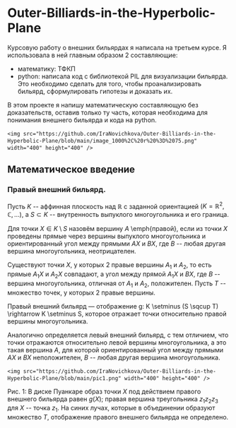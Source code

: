 # Outer-Billiards-in-the-Hyperbolic-Plane

Курсовую работу о внешних бильярдах я написала на третьем курсе. Я использовала в ней главным образом 2 составляющие:
- математику: ТФКП
- python: написала код с библиотекой PIL для визуализации бильярда. Это необходимо сделать для того, чтобы проанализировать бильярд, сформулировать гипотезы и доказать их.

В этом проекте я напишу математическую составляющую без доказательств, оставив только ту часть, которая необходима для понимания внешнего бильярда и кода на python.

<p align="center">

    <img src="https://github.com/IraNovichkova/Outer-Billiards-in-the-Hyperbolic-Plane/blob/main/image_1000%2C%20r%20%3D%2075.png" width="400" height="400" />  

</p>





## Математическое введение

### Правый внешний бильярд.
Пусть $K$ -- аффинная плоскость над $\mathbb{R}$ с заданной ориентацией $(K = \mathbb{R}^2, \mathbb{C}, \ldots)$, а $S \subset K$ -- внутренность выпуклого многоугольника и его граница.

Для точки $X \in K \setminus S$ назовём вершину $A$ \emph{правой}, если из точки $X$ проведены прямые через вершины выпуклого многоугольника и ориентированный угол между прямыми $AX$ и $BX$, где $B$ -- любая другая вершина многоугольника, неотрицателен.

Существуют точки $X$, у которых 2 правые вершины $A_1$ и $A_2$, то есть прямые $A_1X$ и $A_2X$ совпадают, а угол между прямой $A_1X$ и $BX$, где $B$ -- вершина многоугольника, отличная от $A_1$ и $A_2$, положителен. Пусть $T$ -- множество точек, у которых 2 правые вершины.

Правый внешний бильярд — отображение 
   g: K \setminus (S \sqcup T) \rightarrow K \setminus S, 
которое отражает точки относительно правой вершины многоугольника. 

Аналогично определяется левый внешний бильярд, с тем отличием, что точки отражаются относительно левой вершины многоугольника, а это такая вершина $A$, для которой ориентированный угол между прямыми $AX$ и $BX$ неположителен, $B$ -- любая другая вершина многоугольника.

<p align="center">

    <img src="https://github.com/IraNovichkova/Outer-Billiards-in-the-Hyperbolic-Plane/blob/main/pic1.png" width="400" height="400" />

</p>


Рис. 1: В диске Пуанкаре образ точки $X$ под действием правого внешнего бильярда равен $g(X)$; правая вершина треугольника $z_1z_2z_3$ для $X$ -- точка $z_1$. На синих лучах, которые в объединении образуют множество $T$, отображение правого внешнего бильярда не определено.
